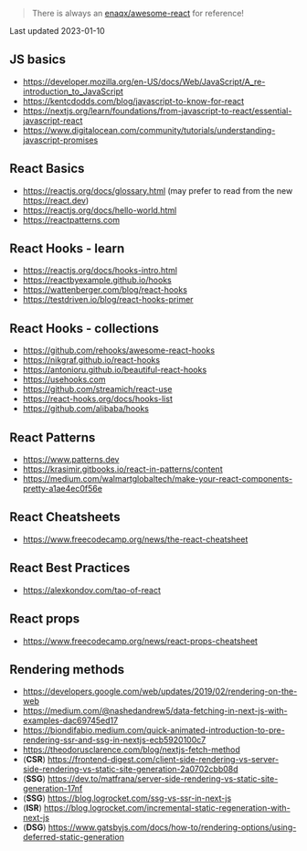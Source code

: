 > There is always an [enaqx/awesome-react](https://github.com/enaqx/awesome-react) for reference!

Last updated 2023-01-10

## JS basics
- https://developer.mozilla.org/en-US/docs/Web/JavaScript/A_re-introduction_to_JavaScript
- https://kentcdodds.com/blog/javascript-to-know-for-react
- https://nextjs.org/learn/foundations/from-javascript-to-react/essential-javascript-react
- https://www.digitalocean.com/community/tutorials/understanding-javascript-promises

## React Basics
- https://reactjs.org/docs/glossary.html (may prefer to read from the new https://react.dev)
- https://reactjs.org/docs/hello-world.html
- https://reactpatterns.com

## React Hooks - learn
- https://reactjs.org/docs/hooks-intro.html
- https://reactbyexample.github.io/hooks
- https://wattenberger.com/blog/react-hooks
- https://testdriven.io/blog/react-hooks-primer

## React Hooks - collections
- https://github.com/rehooks/awesome-react-hooks
- https://nikgraf.github.io/react-hooks
- https://antonioru.github.io/beautiful-react-hooks
- https://usehooks.com
- https://github.com/streamich/react-use
- https://react-hooks.org/docs/hooks-list
- https://github.com/alibaba/hooks

## React Patterns
- https://www.patterns.dev
- https://krasimir.gitbooks.io/react-in-patterns/content
- https://medium.com/walmartglobaltech/make-your-react-components-pretty-a1ae4ec0f56e

## React Cheatsheets
- https://www.freecodecamp.org/news/the-react-cheatsheet

## React Best Practices
- https://alexkondov.com/tao-of-react

## React props
- https://www.freecodecamp.org/news/react-props-cheatsheet

## Rendering methods
- https://developers.google.com/web/updates/2019/02/rendering-on-the-web
- https://medium.com/@nashedandrew5/data-fetching-in-next-js-with-examples-dac69745ed17
- https://biondifabio.medium.com/quick-animated-introduction-to-pre-rendering-ssr-and-ssg-in-nextjs-ecb5920100c7
- https://theodorusclarence.com/blog/nextjs-fetch-method
- (**CSR**) https://frontend-digest.com/client-side-rendering-vs-server-side-rendering-vs-static-site-generation-2a0702cbb08d
- (**SSG**) https://dev.to/matfrana/server-side-rendering-vs-static-site-generation-17nf
- (**SSG**) https://blog.logrocket.com/ssg-vs-ssr-in-next-js
- (**ISR**) https://blog.logrocket.com/incremental-static-regeneration-with-next-js
- (**DSG**) https://www.gatsbyjs.com/docs/how-to/rendering-options/using-deferred-static-generation
